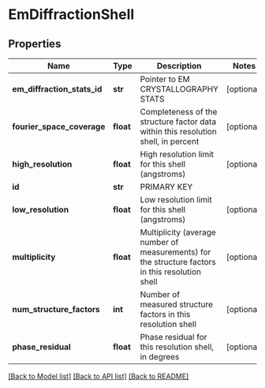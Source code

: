# EmDiffractionShell

## Properties
Name | Type | Description | Notes
------------ | ------------- | ------------- | -------------
**em_diffraction_stats_id** | **str** | Pointer to EM CRYSTALLOGRAPHY STATS | [optional] 
**fourier_space_coverage** | **float** | Completeness of the structure factor data within this resolution shell, in percent | [optional] 
**high_resolution** | **float** | High resolution limit for this shell (angstroms) | [optional] 
**id** | **str** | PRIMARY KEY | 
**low_resolution** | **float** | Low resolution limit for this shell (angstroms) | [optional] 
**multiplicity** | **float** | Multiplicity (average number of measurements) for the structure factors in this resolution shell | [optional] 
**num_structure_factors** | **int** | Number of measured structure factors in this resolution shell | [optional] 
**phase_residual** | **float** | Phase residual for this resolution shell, in degrees | [optional] 

[[Back to Model list]](../README.md#documentation-for-models) [[Back to API list]](../README.md#documentation-for-api-endpoints) [[Back to README]](../README.md)

